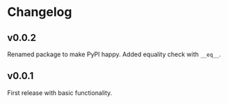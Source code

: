 # Changelog #

## v0.0.2 ##

Renamed package to make PyPI happy. Added equality check with `__eq__`.

## v0.0.1 ##

First release with basic functionality.
